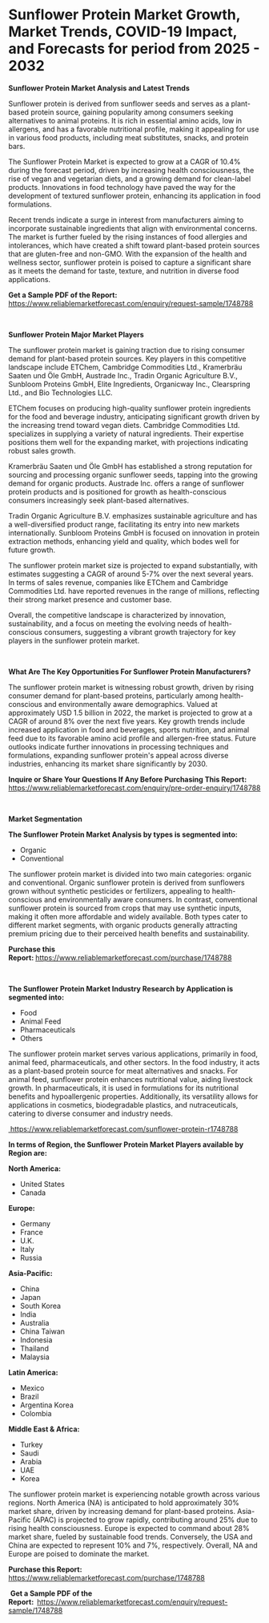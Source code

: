 <p><h1>Sunflower Protein Market Growth, Market Trends, COVID-19 Impact, and Forecasts for period from 2025 - 2032</h1></p><p><strong>Sunflower Protein Market Analysis and Latest Trends</strong></p>
<p><p>Sunflower protein is derived from sunflower seeds and serves as a plant-based protein source, gaining popularity among consumers seeking alternatives to animal proteins. It is rich in essential amino acids, low in allergens, and has a favorable nutritional profile, making it appealing for use in various food products, including meat substitutes, snacks, and protein bars.</p><p>The Sunflower Protein Market is expected to grow at a CAGR of 10.4% during the forecast period, driven by increasing health consciousness, the rise of vegan and vegetarian diets, and a growing demand for clean-label products. Innovations in food technology have paved the way for the development of textured sunflower protein, enhancing its application in food formulations.</p><p>Recent trends indicate a surge in interest from manufacturers aiming to incorporate sustainable ingredients that align with environmental concerns. The market is further fueled by the rising instances of food allergies and intolerances, which have created a shift toward plant-based protein sources that are gluten-free and non-GMO. With the expansion of the health and wellness sector, sunflower protein is poised to capture a significant share as it meets the demand for taste, texture, and nutrition in diverse food applications.</p></p>
<p><strong>Get a Sample PDF of the Report:&nbsp;</strong> <a href="https://www.reliablemarketforecast.com/enquiry/request-sample/1748788?utm_campaign=2413&utm_medium=2&utm_source=Github&utm_content=ia&utm_term=18042025&utm_id=sunflower-protein">https://www.reliablemarketforecast.com/enquiry/request-sample/1748788</a></p>
<p>&nbsp;</p>
<p><strong>Sunflower Protein Major Market Players</strong></p>
<p><p>The sunflower protein market is gaining traction due to rising consumer demand for plant-based protein sources. Key players in this competitive landscape include ETChem, Cambridge Commodities Ltd., Kramerbräu Saaten und Öle GmbH, Austrade Inc., Tradin Organic Agriculture B.V., Sunbloom Proteins GmbH, Elite Ingredients, Organicway Inc., Clearspring Ltd., and Bio Technologies LLC. </p><p>ETChem focuses on producing high-quality sunflower protein ingredients for the food and beverage industry, anticipating significant growth driven by the increasing trend toward vegan diets. Cambridge Commodities Ltd. specializes in supplying a variety of natural ingredients. Their expertise positions them well for the expanding market, with projections indicating robust sales growth.</p><p>Kramerbräu Saaten und Öle GmbH has established a strong reputation for sourcing and processing organic sunflower seeds, tapping into the growing demand for organic products. Austrade Inc. offers a range of sunflower protein products and is positioned for growth as health-conscious consumers increasingly seek plant-based alternatives. </p><p>Tradin Organic Agriculture B.V. emphasizes sustainable agriculture and has a well-diversified product range, facilitating its entry into new markets internationally. Sunbloom Proteins GmbH is focused on innovation in protein extraction methods, enhancing yield and quality, which bodes well for future growth.</p><p>The sunflower protein market size is projected to expand substantially, with estimates suggesting a CAGR of around 5-7% over the next several years. In terms of sales revenue, companies like ETChem and Cambridge Commodities Ltd. have reported revenues in the range of millions, reflecting their strong market presence and customer base.</p><p>Overall, the competitive landscape is characterized by innovation, sustainability, and a focus on meeting the evolving needs of health-conscious consumers, suggesting a vibrant growth trajectory for key players in the sunflower protein market.</p></p>
<p>&nbsp;</p>
<p><strong>What Are The Key Opportunities For Sunflower Protein Manufacturers?</strong></p>
<p><p>The sunflower protein market is witnessing robust growth, driven by rising consumer demand for plant-based proteins, particularly among health-conscious and environmentally aware demographics. Valued at approximately USD 1.5 billion in 2022, the market is projected to grow at a CAGR of around 8% over the next five years. Key growth trends include increased application in food and beverages, sports nutrition, and animal feed due to its favorable amino acid profile and allergen-free status. Future outlooks indicate further innovations in processing techniques and formulations, expanding sunflower protein's appeal across diverse industries, enhancing its market share significantly by 2030.</p></p>
<p><strong>Inquire or Share Your Questions If Any Before Purchasing This Report:</strong> <a href="https://www.reliablemarketforecast.com/enquiry/pre-order-enquiry/1748788?utm_campaign=2413&utm_medium=2&utm_source=Github&utm_content=ia&utm_term=18042025&utm_id=sunflower-protein">https://www.reliablemarketforecast.com/enquiry/pre-order-enquiry/1748788</a></p>
<p>&nbsp;</p>
<p><strong>Market Segmentation</strong></p>
<p><strong>The Sunflower Protein Market Analysis by types is segmented into:</strong></p>
<p><ul><li>Organic</li><li>Conventional</li></ul></p>
<p><p>The sunflower protein market is divided into two main categories: organic and conventional. Organic sunflower protein is derived from sunflowers grown without synthetic pesticides or fertilizers, appealing to health-conscious and environmentally aware consumers. In contrast, conventional sunflower protein is sourced from crops that may use synthetic inputs, making it often more affordable and widely available. Both types cater to different market segments, with organic products generally attracting premium pricing due to their perceived health benefits and sustainability.</p></p>
<p><strong>Purchase this Report:&nbsp;</strong><a href="https://www.reliablemarketforecast.com/purchase/1748788?utm_campaign=2413&utm_medium=2&utm_source=Github&utm_content=ia&utm_term=18042025&utm_id=sunflower-protein">https://www.reliablemarketforecast.com/purchase/1748788</a></p>
<p>&nbsp;</p>
<p><strong>The Sunflower Protein Market Industry Research by Application is segmented into:</strong></p>
<p><ul><li>Food</li><li>Animal Feed</li><li>Pharmaceuticals</li><li>Others</li></ul></p>
<p><p>The sunflower protein market serves various applications, primarily in food, animal feed, pharmaceuticals, and other sectors. In the food industry, it acts as a plant-based protein source for meat alternatives and snacks. For animal feed, sunflower protein enhances nutritional value, aiding livestock growth. In pharmaceuticals, it is used in formulations for its nutritional benefits and hypoallergenic properties. Additionally, its versatility allows for applications in cosmetics, biodegradable plastics, and nutraceuticals, catering to diverse consumer and industry needs.</p></p>
<p><a href="https://www.reliablemarketforecast.com/sunflower-protein-r1748788?utm_campaign=2413&utm_medium=2&utm_source=Github&utm_content=ia&utm_term=18042025&utm_id=sunflower-protein">&nbsp;https://www.reliablemarketforecast.com/sunflower-protein-r1748788</a></p>
<p><strong>In terms of Region, the Sunflower Protein Market Players available by Region are:</strong></p>
<p>
    <p> <strong> North America: </strong>
        <ul>
            <li>United States</li>
            <li>Canada</li>
        </ul>
        </p> 
    <p> <strong> Europe: </strong>
        <ul>
            <li>Germany</li>
            <li>France</li>
            <li>U.K.</li>
            <li>Italy</li>
            <li>Russia</li>
        </ul>
        </p> 
    <p> <strong> Asia-Pacific: </strong>
        <ul>
            <li>China</li>
            <li>Japan</li>
            <li>South Korea</li>
            <li>India</li>
            <li>Australia</li>
            <li>China Taiwan</li>
            <li>Indonesia</li>
            <li>Thailand</li>
            <li>Malaysia</li>
        </ul>
        </p> 
    <p> <strong> Latin America: </strong>
        <ul>
            <li>Mexico</li>
            <li>Brazil</li>
            <li>Argentina Korea</li>
            <li>Colombia</li>
        </ul>
        </p> 
    <p> <strong> Middle East & Africa: </strong>
        <ul>
            <li>Turkey</li>
            <li>Saudi</li>
            <li>Arabia</li>
            <li>UAE</li>
            <li>Korea</li>
        </ul>
    </p>
    </p>
<p><p>The sunflower protein market is experiencing notable growth across various regions. North America (NA) is anticipated to hold approximately 30% market share, driven by increasing demand for plant-based proteins. Asia-Pacific (APAC) is projected to grow rapidly, contributing around 25% due to rising health consciousness. Europe is expected to command about 28% market share, fueled by sustainable food trends. Conversely, the USA and China are expected to represent 10% and 7%, respectively. Overall, NA and Europe are poised to dominate the market.</p></p>
<p><strong>Purchase this Report: </strong><a href="https://www.reliablemarketforecast.com/purchase/1748788?utm_campaign=2413&utm_medium=2&utm_source=Github&utm_content=ia&utm_term=18042025&utm_id=sunflower-protein">https://www.reliablemarketforecast.com/purchase/1748788</a></p>
<p>&nbsp;<strong>Get a Sample PDF of the Report:&nbsp;&nbsp;</strong><a href="https://www.reliablemarketforecast.com/enquiry/request-sample/1748788?utm_campaign=2413&utm_medium=2&utm_source=Github&utm_content=ia&utm_term=18042025&utm_id=sunflower-protein">https://www.reliablemarketforecast.com/enquiry/request-sample/1748788</a></p>
<p><strong></strong></p>
<p><p></p><p></p><p></p></p>